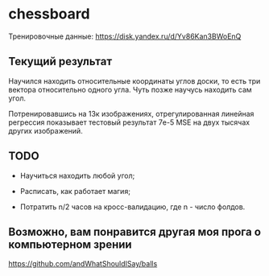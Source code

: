 # chessboard

Тренировочные данные: https://disk.yandex.ru/d/Yv86Kan3BWoEnQ

## Текущий результат

Научился находить относительные координаты углов доски, то есть три вектора относительно одного угла. Чуть позже научусь находить сам угол.  

Потренировавшись на 13к изображениях, отрегулированная линейная регрессия показывает тестовый результат 7e-5 MSE на двух тысячах других изображений.

## TODO

- Научиться находить любой угол;  

- Расписать, как работает магия;

- Потратить n/2 часов на кросс-валидацию, где n - число фолдов.

## Возможно, вам понравится другая моя прога о компьютерном зрении

https://github.com/andWhatShouldISay/balls
